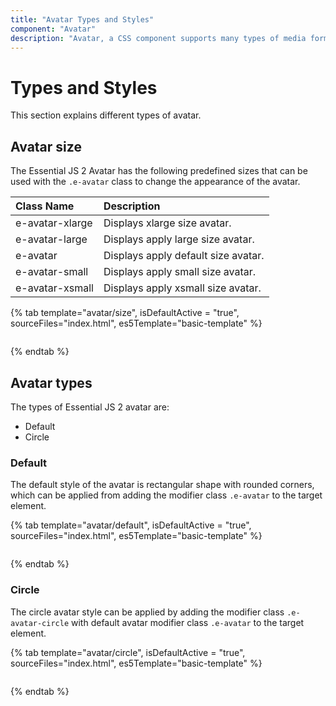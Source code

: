 ```yaml
---
title: "Avatar Types and Styles"
component: "Avatar"
description: "Avatar, a CSS component supports many types of media formats used like image, SVG, initials, font icon & word for various application scenarios."
---
```


# Types and Styles

This section explains different types of avatar.

## Avatar size

The Essential JS 2 Avatar has the following predefined sizes that can be used with the `.e-avatar` class to change the appearance of the avatar.

| Class Name         | Description
| :-------------     |:-------------
| e-avatar-xlarge    | Displays xlarge size avatar.
| e-avatar-large     | Displays apply large size avatar.
| e-avatar           | Displays apply default size avatar.
| e-avatar-small     | Displays apply small size avatar.
| e-avatar-xsmall    | Displays apply xsmall size avatar.

{% tab template="avatar/size", isDefaultActive = "true", sourceFiles="index.html", es5Template="basic-template" %}

```typescript

```

{% endtab %}

## Avatar types

The types of Essential JS 2 avatar are:

* Default
* Circle

### Default

The default style of the avatar is rectangular shape with rounded corners, which can be applied from adding the modifier class `.e-avatar` to the target element.

{% tab template="avatar/default", isDefaultActive = "true", sourceFiles="index.html", es5Template="basic-template" %}

```typescript

```

{% endtab %}

### Circle

The circle avatar style can be applied by adding the modifier class `.e-avatar-circle` with default avatar modifier class `.e-avatar` to the target element.

{% tab template="avatar/circle", isDefaultActive = "true", sourceFiles="index.html", es5Template="basic-template" %}

```typescript

```

{% endtab %}
